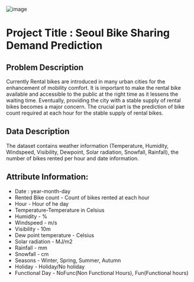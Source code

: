 ![image](https://user-images.githubusercontent.com/102457644/196049024-eb6e2099-b768-467c-88ad-8b6af3a28bb0.png)
# Project Title : Seoul Bike Sharing Demand Prediction
## Problem Description
Currently Rental bikes are introduced in many urban cities for the enhancement of mobility comfort. It is important to make the rental bike available and accessible to the public at the right time as it lessens the waiting time. Eventually, providing the city with a stable supply of rental bikes becomes a major concern. The crucial part is the prediction of bike count required at each hour for the stable supply of rental bikes.
## Data Description
The dataset contains weather information (Temperature, Humidity, Windspeed, Visibility, Dewpoint, Solar radiation, Snowfall, Rainfall), the number of bikes rented per hour and date information.
## Attribute Information:
* Date : year-month-day
* Rented Bike count - Count of bikes rented at each hour
* Hour - Hour of he day
* Temperature-Temperature in Celsius
* Humidity - %
* Windspeed - m/s
* Visibility - 10m
* Dew point temperature - Celsius
* Solar radiation - MJ/m2
* Rainfall - mm
* Snowfall - cm
* Seasons - Winter, Spring, Summer, Autumn
* Holiday - Holiday/No holiday
* Functional Day - NoFunc(Non Functional Hours), Fun(Functional hours)
